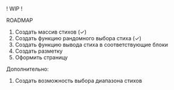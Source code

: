 ! WIP !


ROADMAP 

1. Создать массив стихов (✓)
2. Создать функцию рандомного выбора стиха (✓)
3. Создать функцию вывода стиха в соответствующие блоки
4. Создать разметку
5. Оформить страницу

Дополнительно: 
1. Создать возможность выбора диапазона стихов
